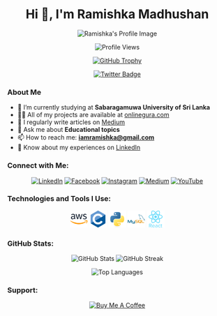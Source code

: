 <h1 align="center">Hi 👋, I'm Ramishka Madhushan</h1>

<p align="center">
  <img src="https://repository-images.githubusercontent.com/588181932/e36ec678-7984-4cdd-8e4c-a3932772ff8e" alt="Ramishka's Profile Image" width="200" height="200"/>
</p>

<p align="center">
  <img src="https://komarev.com/ghpvc/?username=iamramishka&label=Profile%20views&color=0e75b6&style=flat" alt="Profile Views" />
</p>

<p align="center">
  <a href="https://github.com/ryo-ma/github-profile-trophy"><img src="https://github-profile-trophy.vercel.app/?username=iamramishka" alt="GitHub Trophy" /></a>
</p>

<p align="center">
  <a href="https://twitter.com/iamramishka" target="blank"><img src="https://img.shields.io/twitter/follow/iamramishka?logo=twitter&style=for-the-badge" alt="Twitter Badge" /></a>
</p>

### About Me
- 🔭 I’m currently studying at **Sabaragamuwa University of Sri Lanka**  
- 👨‍💻 All of my projects are available at [onlinegura.com](https://onlinegura.com)  
- 📝 I regularly write articles on [Medium](https://iamramishka.medium.com/)  
- 💬 Ask me about **Educational topics**  
- 📫 How to reach me: **iamramishka@gmail.com**  
- 📄 Know about my experiences on [LinkedIn](https://www.linkedin.com/in/iamramishka/)

### Connect with Me:
<p align="center">
  <a href="https://linkedin.com/in/iamramishka" target="blank"><img src="https://raw.githubusercontent.com/rahuldkjain/github-profile-readme-generator/master/src/images/icons/Social/linked-in-alt.svg" alt="LinkedIn" height="30" width="40" /></a>
  <a href="https://fb.com/iamramishka" target="blank"><img src="https://raw.githubusercontent.com/rahuldkjain/github-profile-readme-generator/master/src/images/icons/Social/facebook.svg" alt="Facebook" height="30" width="40" /></a>
  <a href="https://instagram.com/iamramishka" target="blank"><img src="https://raw.githubusercontent.com/rahuldkjain/github-profile-readme-generator/master/src/images/icons/Social/instagram.svg" alt="Instagram" height="30" width="40" /></a>
  <a href="https://medium.com/@iamramishka" target="blank"><img src="https://raw.githubusercontent.com/rahuldkjain/github-profile-readme-generator/master/src/images/icons/Social/medium.svg" alt="Medium" height="30" width="40" /></a>
  <a href="https://www.youtube.com/c/@iamramishka" target="blank"><img src="https://raw.githubusercontent.com/rahuldkjain/github-profile-readme-generator/master/src/images/icons/Social/youtube.svg" alt="YouTube" height="30" width="40" /></a>
</p>

### Technologies and Tools I Use:
<p align="center">
  <a href="https://aws.amazon.com" target="_blank"><img src="https://raw.githubusercontent.com/devicons/devicon/master/icons/amazonwebservices/amazonwebservices-original-wordmark.svg" alt="AWS" width="40" height="40"/></a>
  <a href="https://www.cprogramming.com/" target="_blank"><img src="https://raw.githubusercontent.com/devicons/devicon/master/icons/c/c-original.svg" alt="C" width="40" height="40"/></a>
  <a href="https://www.python.org" target="_blank"><img src="https://raw.githubusercontent.com/devicons/devicon/master/icons/python/python-original.svg" alt="Python" width="40" height="40"/></a>
  <a href="https://www.mysql.com/" target="_blank"><img src="https://raw.githubusercontent.com/devicons/devicon/master/icons/mysql/mysql-original-wordmark.svg" alt="MySQL" width="40" height="40"/></a>
  <a href="https://www.reactjs.org" target="_blank"><img src="https://raw.githubusercontent.com/devicons/devicon/master/icons/react/react-original-wordmark.svg" alt="React" width="40" height="40"/></a>
</p>

### GitHub Stats:
<p align="center">
  <img src="https://github-readme-stats.vercel.app/api?username=iamramishka&show_icons=true&locale=en" alt="GitHub Stats" />
  <img src="https://github-readme-streak-stats.herokuapp.com/?user=iamramishka&" alt="GitHub Streak" />
</p>

<p align="center">
  <img src="https://github-readme-stats.vercel.app/api/top-langs?username=iamramishka&show_icons=true&locale=en&layout=compact" alt="Top Languages" />
</p>

### Support:
<p align="center">
  <a href="https://www.buymeacoffee.com/ramishka"><img src="https://cdn.buymeacoffee.com/buttons/v2/default-yellow.png" height="50" width="210" alt="Buy Me A Coffee" /></a>
</p>

